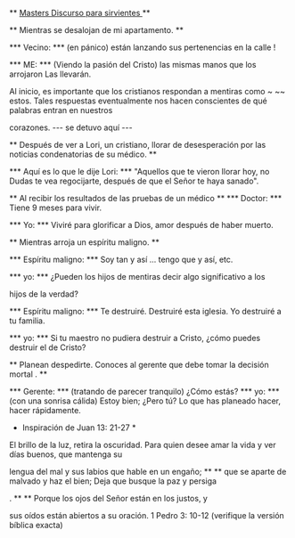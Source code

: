 ** <u> Masters Discurso para sirvientes </u> **

** Mientras se desalojan de mi apartamento. **

*** Vecino: *** (en pánico) están lanzando sus pertenencias en la calle
!

*** ME: *** (Viendo la pasión del Cristo) las mismas manos que los arrojaron
Las llevarán.

Al inicio, es importante que los cristianos respondan a mentiras como ~ ~~ estos.
Tales respuestas eventualmente nos hacen conscientes de qué palabras entran en nuestros

corazones.
--- se detuvo aquí ---

** Después de ver a Lori, un cristiano, llorar de desesperación por las noticias condenatorias de su médico. **

*** Aquí es lo que le dije Lori: *** "Aquellos que te vieron llorar hoy, no
Dudas te vea regocijarte, después de que el Señor te haya sanado".

** Al recibir los resultados de las pruebas de un médico **
*** Doctor: *** Tiene 9 meses para vivir.

*** Yo: *** Viviré para glorificar a Dios, amor después de haber muerto.

** Mientras arroja un espíritu maligno. **

*** Espíritu maligno: *** Soy tan y así ... tengo que y así, etc.

*** yo: *** ¿Pueden los hijos de mentiras decir algo significativo a los

hijos de la verdad?

*** Espíritu maligno: *** Te destruiré. Destruiré esta iglesia. Yo
destruiré a tu familia.

*** yo: *** Si tu maestro no pudiera destruir a Cristo, ¿cómo puedes
destruir el de Cristo?

** Planean despedirte. Conoces al gerente que debe tomar la decisión mortal
. **

*** Gerente: *** (tratando de parecer tranquilo) ¿Cómo estás?
*** yo: *** (con una sonrisa cálida) Estoy bien; ¿Pero tú? Lo que has planeado hacer, hacer rápidamente.

* Inspiración de Juan 13: 21-27 *

El brillo de la luz, retira la oscuridad.
Para quien desee amar la vida y ver días buenos, que mantenga su

lengua del mal y sus labios que hable en un engaño; ** <pup> </up> ** que se aparte de malvado y haz el bien; Deja que busque la paz y persiga

. ** <up> </up> ** Porque los ojos del Señor están en los justos, y

sus oídos están abiertos a su oración.
1 Pedro 3: 10-12 (verifique la versión bíblica exacta)
